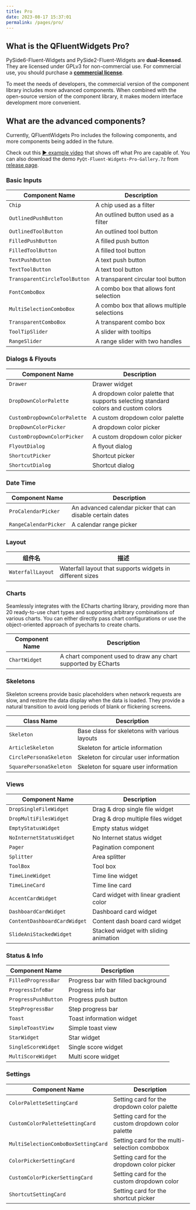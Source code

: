 ```yaml
---
title: Pro
date: 2023-08-17 15:37:01
permalink: /pages/pro/
---
```


## What is the QFluentWidgets Pro?

PySide6-Fluent-Widgets and PySide2-Fluent-Widgets are **dual-licensed**. They are licensed under GPLv3 for non-commercial use. For commercial use, you should purchase a [**commercial license**](/price).

To meet the needs of developers, the commercial version of the component library includes more advanced components. When combined with the open-source version of the component library, it makes modern interface development more convenient.

## What are the advanced components?

Currently, QFluentWidgets Pro includes the following components, and more components being added in the future.

Check out this [▶ example video](https://youtu.be/4Udpxu5D9MQ?si=Lod-vCqL1dhmaztQ) that shows off what Pro are capable of. You can also download the demo `PyQt-Fluent-Widgets-Pro-Gallery.7z` from [release page](https://github.com/zhiyiYo/PyQt-Fluent-Widgets/releases).

### Basic Inputs

| Component Name                | Description                                 |
| ----------------------------- | ------------------------------------------- |
| `Chip`                        | A chip used as a filter                     |
| `OutlinedPushButton`          | An outlined button used as a filter         |
| `OutlinedToolButton`          | An outlined tool button                     |
| `FilledPushButton`            | A filled push button                        |
| `FilledToolButton`            | A filled tool button                        |
| `TextPushButton`              | A text push button                          |
| `TextToolButton`              | A text tool button                          |
| `TransparentCircleToolButton` | A transparent circular tool button          |
| `FontComboBox`                | A combo box that allows font selection      |
| `MultiSelectionComboBox`      | A combo box that allows multiple selections |
| `TransparentComboBox`         | A transparent combo box                     |
| `ToolTipSlider`               | A slider with tooltips                      |
| `RangeSlider`                 | A range slider with two handles             |

### Dialogs & Flyouts

| Component Name               | Description                                                                        |
| ---------------------------- | ---------------------------------------------------------------------------------- |
| `Drawer`                     | Drawer widget                                                                      |
| `DropDownColorPalette`       | A dropdown color palette that supports selecting standard colors and custom colors |
| `CustomDropDownColorPalette` | A custom dropdown color palette                                                    |
| `DropDownColorPicker`        | A dropdown color picker                                                            |
| `CustomDropDownColorPicker`  | A custom dropdown color picker                                                     |
| `FlyoutDialog`               | A flyout dialog                                                                    |
| `ShortcutPicker`             | Shortcut picker                                                                    |
| `ShortcutDialog`             | Shortcut dialog                                                                    |

### Date Time
| Component Name        | Description                                                |
| --------------------- | ---------------------------------------------------------- |
| `ProCalendarPicker`   | An advanced calendar picker that can disable certain dates |
| `RangeCalendarPicker` | A calendar range picker                                    |


### Layout
| 组件名            | 描述                                                      |
| ----------------- | --------------------------------------------------------- |
| `WaterfallLayout` | Waterfall layout that supports widgets in different sizes |

### Charts

Seamlessly integrates with the ECharts charting library, providing more than 20 ready-to-use chart types and supporting arbitrary combinations of various charts. You can either directly pass chart configurations or use the object-oriented approach of pyecharts to create charts.

| Component Name | Description                                                   |
| -------------- | ------------------------------------------------------------- |
| `ChartWidget`  | A chart component used to draw any chart supported by ECharts |

### Skeletons

Skeleton screens provide basic placeholders when network requests are slow, and restore the data display when the data is loaded. They provide a natural transition to avoid long periods of blank or flickering screens.

| Class Name              | Description                                   |
| ----------------------- | --------------------------------------------- |
| `Skeleton`              | Base class for skeletons with various layouts |
| `ArticleSkeleton`       | Skeleton for article information              |
| `CirclePersonaSkeleton` | Skeleton for circular user information        |
| `SquarePersonaSkeleton` | Skeleton for square user information          |

### Views
| Component Name               | Description                            |
| ---------------------------- | -------------------------------------- |
| `DropSingleFileWidget`       | Drag & drop single file widget         |
| `DropMultiFilesWidget`       | Drag & drop multiple files widget      |
| `EmptyStatusWidget`          | Empty status widget                    |
| `NoInternetStatusWidget`     | No Internet status widget              |
| `Pager`                      | Pagination component                   |
| `Splitter`                   | Area splitter                          |
| `ToolBox`                    | Tool box                               |
| `TimeLineWidget`             | Time line widget                       |
| `TimeLineCard`               | Time line card                         |
| `AccentCardWidget`           | Card widget with linear gradient color |
| `DashboardCardWidget`        | Dashboard card widget                  |
| `ContentDashboardCardWidget` | Content dash board card widget         |
| `SlideAniStackedWidget`      | Stacked widget with sliding animation  |

### Status & Info
| Component Name       | Description                         |
| -------------------- | ----------------------------------- |
| `FilledProgressBar`  | Progress bar with filled background |
| `ProgressInfoBar`    | Progress info bar                   |
| `ProgressPushButton` | Progress push button                |
| `StepProgressBar`    | Step progress bar                   |
| `Toast`              | Toast information widget            |
| `SimpleToastView`    | Simple toast view                   |
| `StarWidget`         | Star widget                         |
| `SingleScoreWidget`  | Single score widget                 |
| `MultiScoreWidget`   | Multi score widget                  |

### Settings
| Component Name                      | Description                                        |
| ----------------------------------- | -------------------------------------------------- |
| `ColorPaletteSettingCard`           | Setting card for the dropdown color palette        |
| `CustomColorPaletteSettingCard`     | Setting card for the custom dropdown color palette |
| `MultiSelectionComboBoxSettingCard` | Setting card for the multi-selection combobox      |
| `ColorPickerSettingCard`            | Setting card for the dropdown color picker         |
| `CustomColorPickerSettingCard`      | Setting card for the custom dropdown color         |
| `ShortcutSettingCard`               | Setting card for the shortcut picker               |